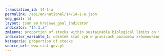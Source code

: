 ```yaml
---
translation_id: 14-1-a
permalink: /api/en/national/14/14-1-a.json
sdg_goal: 14
layout: json_en_krajowe_goal_indicator
indicator: "14.1.a"
zmienne: proportion of stocks within sustainable biological limits on the Baltic Sea,proportion of stocks fully exploited on the Baltic Sea,proportion of stocks non-fully exploited on the Baltic Sea,proportion of stocks overexploited on the Baltic Sea
indicator_variable_1: odsetek stad ryb w granicach poziomów zrównoważonych na Morzu Bałtyckim,odsetek zasobów rybnych w pełni wykorzystanych (fully exploited) na Morzu Bałtyckim,odsetek stad ryb które są nie w pełni wykorzystane (non-fully exploited) na Morzu Bałtyckim,odsetek stad ryb które są nadmiernie eksploatowane (overexploited) na Morzu Bałtyckim;
kategorie: proportion of stocks
source_url: www.stat.gov.pl
---
```

